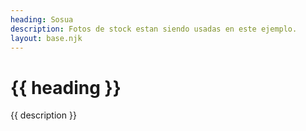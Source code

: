 ```yaml
---
heading: Sosua
description: Fotos de stock estan siendo usadas en este ejemplo.
layout: base.njk
---
```


# {{ heading }}
{{ description }}